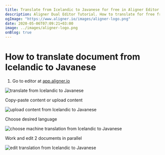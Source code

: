 ```yaml
---
title: Translate from Icelandic to Javanese for free in Aligner Editor
description: Aligner Dual Editor Tutorial. How to translate for free from Icelandic to Javanese. Aligner is multilingual document management platform. 
ogImage: "https://www.aligner.io/images/aligner-logo.png"
date: 2020-05-06T07:09:21+03:00
image: ../images/aligner-logo.png
onBlog: true
---
```


# How to translate document from Icelandic to Javanese

1. Go to editor at [app.aligner.io](https://app.aligner.io "Aligner App web page")

![translate from Icelandic to Javanese](../aligner-blank-editor.png "translate from Icelandic to Javanese")

Copy-paste content or upload content

![upload content from Icelandic to Javanese](../aligner-uploaded-document.png "upload content from Icelandic to Javanese")

Choose desired language

![choose machine translation from Icelandic to Javanese](../aligner-language-dropdown.png "choose machine translation from Icelandic to Javanese")

Work and edit 2 documents in parallel

![edit translation from Icelandic to Javanese](../aligner-double-sitded-editor.png "edit translation from Icelandic to Javanese")

